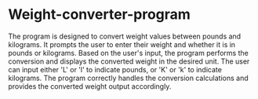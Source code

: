 # Weight-converter-program
The program is designed to convert weight values between pounds and kilograms. It prompts the user to enter their weight and whether it is in pounds or kilograms. Based on the user's input, the program performs the conversion and displays the converted weight in the desired unit. The user can input either 'L' or 'l' to indicate pounds, or 'K' or 'k' to indicate kilograms. The program correctly handles the conversion calculations and provides the converted weight output accordingly.
